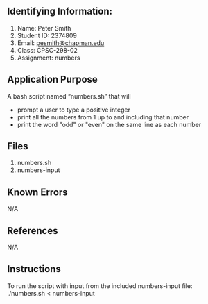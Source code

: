## Identifying Information:
1. Name: Peter Smith
2. Student ID: 2374809
3. Email: pesmith@chapman.edu
4. Class: CPSC-298-02
5. Assignment: numbers

## Application Purpose
A bash script named “numbers.sh” that will
- prompt a user to type a positive integer
- print all the numbers from 1 up to and including that number
- print the word "odd" or "even" on the same line as each number

## Files
1. numbers.sh
2. numbers-input

## Known Errors
N/A

## References
N/A

## Instructions
To run the script with input from the included numbers-input file:
./numbers.sh < numbers-input
